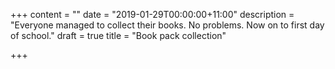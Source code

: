 +++
content = ""
date = "2019-01-29T00:00:00+11:00"
description = "Everyone managed to collect their books.  No problems.  Now on to first day of school."
draft = true
title = "Book pack collection"

+++
